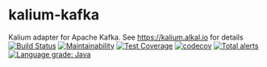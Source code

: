 # kalium-kafka
Kalium adapter for Apache Kafka. See https://kalium.alkal.io for details
[![Build Status](https://travis-ci.org/alkal-io/kalium-kafka.svg?branch=master)](https://travis-ci.org/alkal-io/kalium-kafka)
[![Maintainability](https://api.codeclimate.com/v1/badges/ffc99b07b20a3511d689/maintainability)](https://codeclimate.com/github/alkal-io/kalium-kafka/maintainability)
[![Test Coverage](https://api.codeclimate.com/v1/badges/ffc99b07b20a3511d689/test_coverage)](https://codeclimate.com/github/alkal-io/kalium-kafka/test_coverage)
[![codecov](https://codecov.io/gh/alkal-io/kalium-kafka/branch/master/graph/badge.svg)](https://codecov.io/gh/alkal-io/kalium-kafka)
[![Total alerts](https://img.shields.io/lgtm/alerts/g/alkal-io/kalium-kafka.svg?logo=lgtm&logoWidth=18)](https://lgtm.com/projects/g/alkal-io/kalium-kafka/alerts/)
[![Language grade: Java](https://img.shields.io/lgtm/grade/java/g/alkal-io/kalium-kafka.svg?logo=lgtm&logoWidth=18)](https://lgtm.com/projects/g/alkal-io/kalium-kafka/context:java)

